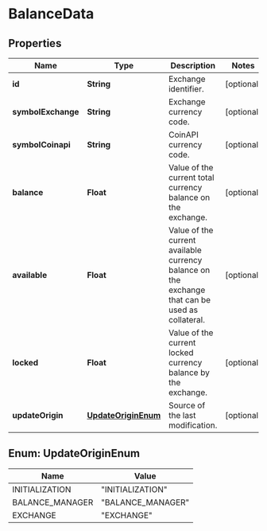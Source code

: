 

# BalanceData

## Properties

Name | Type | Description | Notes
------------ | ------------- | ------------- | -------------
**id** | **String** | Exchange identifier. |  [optional]
**symbolExchange** | **String** | Exchange currency code. |  [optional]
**symbolCoinapi** | **String** | CoinAPI currency code. |  [optional]
**balance** | **Float** | Value of the current total currency balance on the exchange. |  [optional]
**available** | **Float** | Value of the current available currency balance on the exchange that can be used as collateral. |  [optional]
**locked** | **Float** | Value of the current locked currency balance by the exchange. |  [optional]
**updateOrigin** | [**UpdateOriginEnum**](#UpdateOriginEnum) | Source of the last modification.  |  [optional]



## Enum: UpdateOriginEnum

Name | Value
---- | -----
INITIALIZATION | &quot;INITIALIZATION&quot;
BALANCE_MANAGER | &quot;BALANCE_MANAGER&quot;
EXCHANGE | &quot;EXCHANGE&quot;



